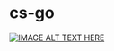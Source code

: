 # cs-go
[![IMAGE ALT TEXT HERE](https://img.youtube.com/vi/_TGnnRmkp_4/0.jpg)](https://www.youtube.com/watch?v=_TGnnRmkp_4)
